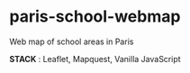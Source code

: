 # paris-school-webmap
Web map of school areas in Paris

**STACK** : Leaflet, Mapquest, Vanilla JavaScript

